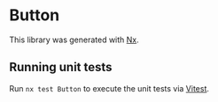 # Button

This library was generated with [Nx](https://nx.dev).

## Running unit tests

Run `nx test Button` to execute the unit tests via [Vitest](https://vitest.dev/).
